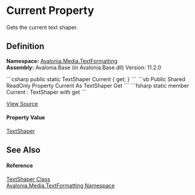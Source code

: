 # Current Property


Gets the current text shaper.



## Definition
**Namespace:** <a href="N_Avalonia_Media_TextFormatting">Avalonia.Media.TextFormatting</a>  
**Assembly:** Avalonia.Base (in Avalonia.Base.dll) Version: 11.2.0

<Tabs groupId="api-code-preview">
<TabItem value="csharp" label="C#">
```csharp
public static TextShaper Current { get; }
```
</TabItem>
<TabItem value="vb" label="VB">
```vb
Public Shared ReadOnly Property Current As TextShaper
	Get
```
</TabItem>
<TabItem value="fsharp" label="F#">
```fsharp
static member Current : TextShaper with get
```
</TabItem>
</Tabs>



<a href="https://github.com/AvaloniaUI/Avalonia/tree/master/src/Avalonia.Base/Media/TextFormatting/TextShaper.cs#L25" title="View the source code">View Source</a>



#### Property Value
<a href="T_Avalonia_Media_TextFormatting_TextShaper">TextShaper</a>

## See Also


#### Reference
<a href="T_Avalonia_Media_TextFormatting_TextShaper">TextShaper Class</a>  
<a href="N_Avalonia_Media_TextFormatting">Avalonia.Media.TextFormatting Namespace</a>  

